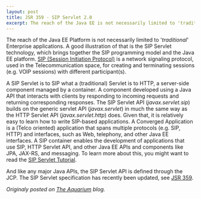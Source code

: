 ```yaml
---
layout: post
title: JSR 359 - SIP Servlet 2.0
excerpt: The reach of the Java EE is not necessarily limited to 'traditional' Enterprise apps...
---
```


The reach of the Java EE Platform is not necessarily limited to '_traditional_' Enterprise applications. A good illustration of that is the SIP Servlet technology, which brings together the SIP programming model and the Java EE platform. [SIP (Session Initiation Protocol)](http://en.wikipedia.org/wiki/Session_Initiation_Protocol) is a network signaling protocol, used in the Telecommunication space, for creating and terminating sessions (e.g. VOIP sessions) with different participant(s). 

A SIP Servlet is to SIP what a (traditional) Servlet is to HTTP, a server-side component managed by a container. A component developed using a Java API that interacts with clients by responding to incoming requests and returning corresponding responses. The SIP Servlet API (_javax.servlet.sip_) builds on the generic servlet API (_javax.servlet_) in much the same way as the HTTP Servlet API (_javax.servlet.http_) does. Given that, it is relatively easy to learn how to write SIP-based applications. A Converged Application is a (Telco oriented) application that spans multiple protocols (e.g. SIP, HTTP) and interfaces, such as Web, telephony, and other Java EE interfaces. A SIP container enables the development of applications that use SIP, HTTP Servlet API, and other Java EE APIs and components like JPA, JAX-RS, and messaging.  To learn more about this, you might want to read the [SIP Servlet Tutorial](http://docs.oracle.com/cd/E19355-01/820-3007/index.html).

And like any major Java APIs, the SIP Servlet API is defined through the JCP. The SIP Servlet specification has recently been updated, see [JSR 359](https://jcp.org/en/jsr/detail?id=359).

*Originaly posted on [The Aquarium](https://blogs.oracle.com/theaquarium/jsr-359%3A-sip-servlet-20) blog.*
